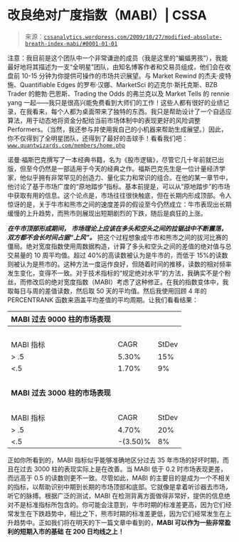 <!--yml

分类：未分类

日期：2024-05-12 18:43:58

-->

# 改良绝对广度指数（MABI）| CSSA

> 来源：[`cssanalytics.wordpress.com/2009/10/27/modified-absolute-breath-index-mabi/#0001-01-01`](https://cssanalytics.wordpress.com/2009/10/27/modified-absolute-breath-index-mabi/#0001-01-01)

注意：我目前是这个团队中一个非常谦逊的成员（我是这里的“蝙蝠男孩”），我能最好地将其描述为一支“全明星”团队，由知名博客作者和交易员组成，他们会在收盘前 10-15 分钟为你提供可操作的市场共识展望。与 Market Rewind 的杰夫·皮特施、Quantifiable Edges 的罗布·汉娜、MarketSci 的迈克尔·斯托克斯、BZB Trader 的鲍勃·巴恩斯、Trading the Odds 的弗兰克以及 Market Tells 的 rennie yang 一起——我只是很高兴能免费看到大师们的工作！这些人都有很好的业绩记录，在我看来，每个人都为桌面带来了独特的东西。我只是帮助设计了一个自适应算法，用于动态地将资金分配给当前市场体制中的表现更好的风险调整 Performers。（当然，我还参与并使用我自己的小机器来帮助生成展望。）因此，你不仅得到了全明星团队，还得到了最好的击球手！看看我们吧：[`www.quantwizards.com/members/home.php`](http://www.quantwizards.com/members/home.php)

诺曼·福斯巴克撰写了一本经典书籍，名为《股市逻辑》，尽管它几十年前就已出版，但至今仍然是一部适用于今天的经典之作。福斯巴克先生是一位计量经济学家，他似乎拥有非常罕见的创造力、量化实力和常识的组合。在他的某一章节中，他讨论了基于市场广度的“原地踏步”指标。基本前提是，可以从“原地踏步”的市场中获取有用的信息。这个论点是，市场往往很快触底，但在长期内形成顶部。令人惊讶的是，关于牛市和熊市之间的速度差异的假设至今仍然成立：牛市表现出长期缓慢的上升趋势，而熊市则展现出短期剧烈的下跌，随后是疯狂的上涨。

***在牛市顶部形成期间，*** ***市场理论上应该在多头和空头之间的拉锯战中不断震荡，双方都不会长时间占据“上风”。*** 把这个过程想象成牛市和熊市之间的拔河比赛的僵局。绝对宽度指数使用周数据构造，计算了多头和空头之间的差值的绝对值与总交易量的 10 周平均值。超过 40%的高读数被认为是牛市的，而低于 15%的读数则被认为是熊市的。这种方法一度运作良好，但随着时间的推移，读数的相对频率发生变化，变得不一致。对于技术指标的“规定绝对水平”的方法，我确实不是个粉丝，而修改后的绝对宽度指数（MABI）考虑了这种修正。在我的指数变体中，我取每日与周的差值读数，然后取 50 天的平均值。然后我使用回顾 4 年的 PERCENTRANK 函数来涵盖平均差值的平均周期。让我们看看结果：

| **MABI 过去 9000 柱的市场表现** |   |   |
| --- | --- | --- |
|   |   |   |   |   |   |
| MABI 指标 | CAGR | StDev | 原始夏普比率 | W% | 平均每柱回报 |
| > .5 | 5.30% | 15% | 35% | 53.2 | 0.048% |
| <.5 | 1.70% | 9% | 20% | 51.8 | 0.018% |
|   |   |   |   |   |   |
| **MABI 过去 3000 柱的市场表现** |   |   |
|   |   |   |   |   |   |
| MABI 指标 | CAGR | StDev | 原始夏普比率 | W% | 平均每柱回报 |
| > .5 | 4.70% | 20% | 23% | 53.3 | 0.035% |
| <.5 | -(3.50)% | 8% | -(42)% | 49.6 | -(0.054)% |

正如你所看到的，MABI 指标似乎能够准确地区分过去 35 年市场的好坏时期，而且在过去 3000 柱的表现实际上是在改善。当 MABI 低于 0.2 时市场表现更差，而远高于 0.5 的读数则更不一致。尽管如此，MABI 的主要目的是成为一个不相关的指标，以帮助识别中期到长期的市场顶部和底部。它就像是拿着听诊器去市场，听它的脉搏。根据广泛的测试，MABI 在检测背离方面做得非常好，提供的信息绝对不是标准指标所包含的。你可能会注意到，牛市时期的标准差更高，因为它们经常发生在下跌趋势中，相比之下，熊市时期的标准差更低，因为它们经常发生在上升趋势中。正如我们将在明天的下一篇文章中看到的，**MABI 可以作为一些非常盈利的短期入市的基础** **在 200 日均线之上！**
